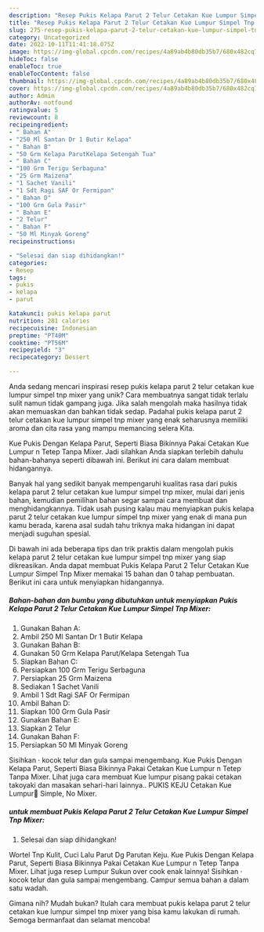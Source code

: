 ```yaml
---
description: "Resep Pukis Kelapa Parut 2 Telur Cetakan Kue Lumpur Simpel Tnp Mixer yang Enak"
title: "Resep Pukis Kelapa Parut 2 Telur Cetakan Kue Lumpur Simpel Tnp Mixer yang Enak"
slug: 275-resep-pukis-kelapa-parut-2-telur-cetakan-kue-lumpur-simpel-tnp-mixer-yang-enak
category: Uncategorized
date: 2022-10-11T11:41:18.075Z
image: https://img-global.cpcdn.com/recipes/4a89ab4b80db35b7/680x482cq70/pukis-kelapa-parut-2-telur-cetakan-kue-lumpur-simpel-tnp-mixer-foto-resep-utama.jpg
hideToc: false
enableToc: true
enableTocContent: false
thumbnail: https://img-global.cpcdn.com/recipes/4a89ab4b80db35b7/680x482cq70/pukis-kelapa-parut-2-telur-cetakan-kue-lumpur-simpel-tnp-mixer-foto-resep-utama.jpg
cover: https://img-global.cpcdn.com/recipes/4a89ab4b80db35b7/680x482cq70/pukis-kelapa-parut-2-telur-cetakan-kue-lumpur-simpel-tnp-mixer-foto-resep-utama.jpg
author: Admin
authorAv: notfound
ratingvalue: 5
reviewcount: 8
recipeingredient:
- " Bahan A"
- "250 Ml Santan Dr 1 Butir Kelapa"
- " Bahan B"
- "50 Grm Kelapa ParutKelapa Setengah Tua"
- " Bahan C"
- "100 Grm Terigu Serbaguna"
- "25 Grm Maizena"
- "1 Sachet Vanili"
- "1 Sdt Ragi SAF Or Fermipan"
- " Bahan D"
- "100 Grm Gula Pasir"
- " Bahan E"
- "2 Telur"
- " Bahan F"
- "50 Ml Minyak Goreng"
recipeinstructions:

- "Selesai dan siap dihidangkan!"
categories:
- Resep
tags:
- pukis
- kelapa
- parut

katakunci: pukis kelapa parut 
nutrition: 281 calories
recipecuisine: Indonesian
preptime: "PT40M"
cooktime: "PT56M"
recipeyield: "3"
recipecategory: Dessert

---
```





Anda sedang mencari inspirasi resep pukis kelapa parut 2 telur cetakan kue lumpur simpel tnp mixer yang unik? Cara membuatnya sangat tidak terlalu sulit namun tidak gampang juga. Jika salah mengolah maka hasilnya tidak akan memuaskan dan bahkan tidak sedap. Padahal pukis kelapa parut 2 telur cetakan kue lumpur simpel tnp mixer yang enak seharusnya memiliki aroma dan cita rasa yang mampu memancing selera Kita.





Kue Pukis Dengan Kelapa Parut, Seperti Biasa Bikinnya Pakai Cetakan Kue Lumpur n Tetep Tanpa Mixer. Jadi silahkan Anda siapkan terlebih dahulu bahan-bahanya seperti dibawah ini. Berikut ini cara dalam membuat hidangannya.

Banyak hal yang sedikit banyak mempengaruhi kualitas rasa dari pukis kelapa parut 2 telur cetakan kue lumpur simpel tnp mixer, mulai dari jenis bahan, kemudian pemilihan bahan segar sampai cara membuat dan menghidangkannya. Tidak usah pusing kalau mau menyiapkan pukis kelapa parut 2 telur cetakan kue lumpur simpel tnp mixer yang enak di mana pun kamu berada, karena asal sudah tahu triknya maka hidangan ini dapat menjadi suguhan spesial.






Di bawah ini ada beberapa tips dan trik praktis dalam mengolah pukis kelapa parut 2 telur cetakan kue lumpur simpel tnp mixer yang siap dikreasikan. Anda dapat membuat Pukis Kelapa Parut 2 Telur Cetakan Kue Lumpur Simpel Tnp Mixer memakai 15 bahan dan 0 tahap pembuatan. Berikut ini cara untuk menyiapkan hidangannya.

<!--inarticleads1-->

##### Bahan-bahan dan bumbu yang dibutuhkan untuk menyiapkan Pukis Kelapa Parut 2 Telur Cetakan Kue Lumpur Simpel Tnp Mixer:

1. Gunakan  Bahan A:
1. Ambil 250 Ml Santan Dr 1 Butir Kelapa
1. Gunakan  Bahan B:
1. Gunakan 50 Grm Kelapa Parut/Kelapa Setengah Tua
1. Siapkan  Bahan C:
1. Persiapkan 100 Grm Terigu Serbaguna
1. Persiapkan 25 Grm Maizena
1. Sediakan 1 Sachet Vanili
1. Ambil 1 Sdt Ragi SAF Or Fermipan
1. Ambil  Bahan D:
1. Siapkan 100 Grm Gula Pasir
1. Gunakan  Bahan E:
1. Siapkan 2 Telur
1. Gunakan  Bahan F:
1. Persiapkan 50 Ml Minyak Goreng


Sisihkan · kocok telur dan gula sampai mengembang. Kue Pukis Dengan Kelapa Parut, Seperti Biasa Bikinnya Pakai Cetakan Kue Lumpur n Tetep Tanpa Mixer. Lihat juga cara membuat Kue lumpur pisang pakai cetakan takoyaki dan masakan sehari-hari lainnya.. PUKIS KEJU Cetakan Kue Lumpur🍃 Simple, No Mixer. 

<!--inarticleads2-->

#####  untuk membuat Pukis Kelapa Parut 2 Telur Cetakan Kue Lumpur Simpel Tnp Mixer:


1. Selesai dan siap dihidangkan!

Wortel Tnp Kulit, Cuci Lalu Parut Dg Parutan Keju. Kue Pukis Dengan Kelapa Parut, Seperti Biasa Bikinnya Pakai Cetakan Kue Lumpur n Tetep Tanpa Mixer. Lihat juga resep Lumpur Sukun over cook enak lainnya! Sisihkan · kocok telur dan gula sampai mengembang. Campur semua bahan a dalam satu wadah. 

Gimana nih? Mudah bukan? Itulah cara membuat pukis kelapa parut 2 telur cetakan kue lumpur simpel tnp mixer yang bisa kamu lakukan di rumah. Semoga bermanfaat dan selamat mencoba!
